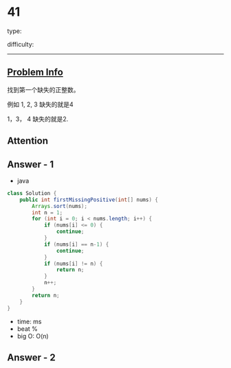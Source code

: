 
# 41
type:

difficulty:

---

## [Problem Info][problem_link]
找到第一个缺失的正整数。

例如 1, 2, 3 缺失的就是4

1，3， 4 缺失的就是2.

## Attention

## Answer - 1

- java
```java
class Solution {
    public int firstMissingPositive(int[] nums) {
        Arrays.sort(nums);
        int n = 1;
        for (int i = 0; i < nums.length; i++) {
            if (nums[i] <= 0) {
                continue;
            }
            if (nums[i] == n-1) {
                continue;
            }
            if (nums[i] != n) {
                return n;
            }
            n++;
        }
        return n;
    }
}
```

- time: ms
- beat %
- big O: O(n)

## Answer - 2

[problem_link]: https://leetcode.cn/problems/first-missing-positive/description/

